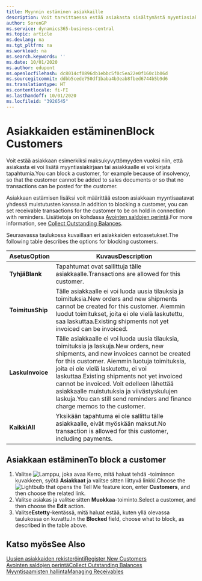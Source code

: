```yaml
---
title: Myynnin estäminen asiakkaille
description: Voit tarvittaessa estää asiakasta sisältymästä myyntiasiakirjoihin ja muihin myyntitapahtumiin.
author: SorenGP
ms.service: dynamics365-business-central
ms.topic: article
ms.devlang: na
ms.tgt_pltfrm: na
ms.workload: na
ms.search.keywords: ''
ms.date: 10/01/2020
ms.author: edupont
ms.openlocfilehash: dc8014cf0896db1ebbc5f0c5ea22e0f160c1b06d
ms.sourcegitcommit: ddbb5cede750df1baba4b3eab8fbed6744b5b9d6
ms.translationtype: HT
ms.contentlocale: fi-FI
ms.lasthandoff: 10/01/2020
ms.locfileid: "3926545"
---
```

# <a name="block-customers"></a><span data-ttu-id="a33c2-103">Asiakkaiden estäminen</span><span class="sxs-lookup"><span data-stu-id="a33c2-103">Block Customers</span></span>
<span data-ttu-id="a33c2-104">Voit estää asiakkaan esimerkiksi maksukyvyttömyyden vuoksi niin, että asiakasta ei voi lisätä myyntiasiakirjaan tai asiakkaalle ei voi kirjata tapahtumia.</span><span class="sxs-lookup"><span data-stu-id="a33c2-104">You can block a customer, for example because of insolvency, so that the customer cannot be added to sales documents or so that no transactions can be posted for the customer.</span></span>

<span data-ttu-id="a33c2-105">Asiakkaan estämisen lisäksi voit määrittää estoon asiakkaan myyntisaatavat yhdessä muistutusten kanssa.</span><span class="sxs-lookup"><span data-stu-id="a33c2-105">In addition to blocking a customer, you can set receivable transactions for the customer to be on hold in connection with reminders.</span></span> <span data-ttu-id="a33c2-106">Lisätietoja on kohdassa [Avointen saldojen perintä](receivables-collect-outstanding-balances.md).</span><span class="sxs-lookup"><span data-stu-id="a33c2-106">For more information, see [Collect Outstanding Balances](receivables-collect-outstanding-balances.md).</span></span>   

<span data-ttu-id="a33c2-107">Seuraavassa taulukossa kuvaillaan eri asiakkaiden estoasetukset.</span><span class="sxs-lookup"><span data-stu-id="a33c2-107">The following table describes the options for blocking customers.</span></span>  

|<span data-ttu-id="a33c2-108">Asetus</span><span class="sxs-lookup"><span data-stu-id="a33c2-108">Option</span></span>|<span data-ttu-id="a33c2-109">Kuvaus</span><span class="sxs-lookup"><span data-stu-id="a33c2-109">Description</span></span>|  
|--------------------|------------|  
|<span data-ttu-id="a33c2-110">**Tyhjä**</span><span class="sxs-lookup"><span data-stu-id="a33c2-110">**Blank**</span></span>|<span data-ttu-id="a33c2-111">Tapahtumat ovat sallittuja tälle asiakkaalle.</span><span class="sxs-lookup"><span data-stu-id="a33c2-111">Transactions are allowed for this customer.</span></span>|
|<span data-ttu-id="a33c2-112">**Toimitus**</span><span class="sxs-lookup"><span data-stu-id="a33c2-112">**Ship**</span></span>|<span data-ttu-id="a33c2-113">Tälle asiakkaalle ei voi luoda uusia tilauksia ja toimituksia.</span><span class="sxs-lookup"><span data-stu-id="a33c2-113">New orders and new shipments cannot be created for this customer.</span></span> <span data-ttu-id="a33c2-114">Aiemmin luodut toimitukset, joita ei ole vielä laskutettu, saa laskuttaa.</span><span class="sxs-lookup"><span data-stu-id="a33c2-114">Existing shipments not yet invoiced can be invoiced.</span></span>|  
|<span data-ttu-id="a33c2-115">**Lasku**</span><span class="sxs-lookup"><span data-stu-id="a33c2-115">**Invoice**</span></span>|<span data-ttu-id="a33c2-116">Tälle asiakkaalle ei voi luoda uusia tilauksia, toimituksia ja laskuja.</span><span class="sxs-lookup"><span data-stu-id="a33c2-116">New orders, new shipments, and new invoices cannot be created for this customer.</span></span> <span data-ttu-id="a33c2-117">Aiemmin luotuja toimituksia, joita ei ole vielä laskutettu, ei voi laskuttaa.</span><span class="sxs-lookup"><span data-stu-id="a33c2-117">Existing shipments not yet invoiced cannot be invoiced.</span></span> <span data-ttu-id="a33c2-118">Voit edelleen lähettää asiakkaalle muistutuksia ja viivästyskulujen laskuja.</span><span class="sxs-lookup"><span data-stu-id="a33c2-118">You can still send reminders and finance charge memos to the customer.</span></span>|  
|<span data-ttu-id="a33c2-119">**Kaikki**</span><span class="sxs-lookup"><span data-stu-id="a33c2-119">**All**</span></span>|<span data-ttu-id="a33c2-120">Yksikään tapahtuma ei ole sallittu tälle asiakkaalle, eivät myöskään maksut.</span><span class="sxs-lookup"><span data-stu-id="a33c2-120">No transaction is allowed for this customer, including payments.</span></span>|  

## <a name="to-block-a-customer"></a><span data-ttu-id="a33c2-121">Asiakkaan estäminen</span><span class="sxs-lookup"><span data-stu-id="a33c2-121">To block a customer</span></span>  
1. <span data-ttu-id="a33c2-122">Valitse ![Lamppu, joka avaa Kerro, mitä haluat tehdä -toiminnon](media/ui-search/search_small.png "Kerro, mitä haluat tehdä") kuvakkeen, syötä **Asiakkaat** ja valitse sitten liittyvä linkki.</span><span class="sxs-lookup"><span data-stu-id="a33c2-122">Choose the ![Lightbulb that opens the Tell Me feature](media/ui-search/search_small.png "Tell me what you want to do") icon, enter **Customers**, and then choose the related link.</span></span>
2. <span data-ttu-id="a33c2-123">Valitse asiakas ja valitse sitten **Muokkaa**-toiminto.</span><span class="sxs-lookup"><span data-stu-id="a33c2-123">Select a customer, and then choose the **Edit** action.</span></span>
3. <span data-ttu-id="a33c2-124">Valitse**Estetty**-kentässä, mitä haluat estää, kuten yllä olevassa taulukossa on kuvattu.</span><span class="sxs-lookup"><span data-stu-id="a33c2-124">In the **Blocked** field, choose what to block, as described in the table above.</span></span>

## <a name="see-also"></a><span data-ttu-id="a33c2-125">Katso myös</span><span class="sxs-lookup"><span data-stu-id="a33c2-125">See Also</span></span>  
[<span data-ttu-id="a33c2-126">Uusien asiakkaiden rekisteröinti</span><span class="sxs-lookup"><span data-stu-id="a33c2-126">Register New Customers</span></span>](sales-how-register-new-customers.md)  
[<span data-ttu-id="a33c2-127">Avointen saldojen perintä</span><span class="sxs-lookup"><span data-stu-id="a33c2-127">Collect Outstanding Balances</span></span>](receivables-collect-outstanding-balances.md)  
[<span data-ttu-id="a33c2-128">Myyntisaamisten hallinta</span><span class="sxs-lookup"><span data-stu-id="a33c2-128">Managing Receivables</span></span>](receivables-manage-receivables.md)  
